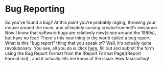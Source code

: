 Bug Reporting
==================

So you've found a bug? At this point you're probably raging, throwing your mouse around the room, and ultimately cursing
creatorfromhell's existance. Now I know that software bugs are relatively new(since around the 1980s), but have no fear!
There's this new thing in the world called a bug report. What is this "bug report" thing that you speak of? Well, it's
actually quite revolutionary. You see, all you do is click [here](https://github.com/TheNewEconomy/TNE-Bukkit/issues/new),
fill out and submit the form using the Bug Report Format from the [Report Format Page](Report Format.md) , and it actually
lets me know of the issue. How fascinating!
